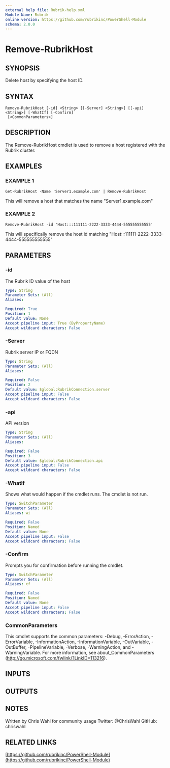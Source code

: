 ```yaml
---
external help file: Rubrik-help.xml
Module Name: Rubrik
online version: https://github.com/rubrikinc/PowerShell-Module
schema: 2.0.0
---
```


# Remove-RubrikHost

## SYNOPSIS
Delete host by specifying the host ID.

## SYNTAX

```
Remove-RubrikHost [-id] <String> [[-Server] <String>] [[-api] <String>] [-WhatIf] [-Confirm]
 [<CommonParameters>]
```

## DESCRIPTION
The Remove-RubrikHost cmdlet is used to remove a host registered with the Rubrik cluster.

## EXAMPLES

### EXAMPLE 1
```
Get-RubrikHost -Name 'Server1.example.com' | Remove-RubrikHost
```

This will remove a host that matches the name "Server1.example.com"

### EXAMPLE 2
```
Remove-RubrikHost -id 'Host:::111111-2222-3333-4444-555555555555'
```

This will specifically remove the host id matching "Host:::111111-2222-3333-4444-555555555555"

## PARAMETERS

### -id
The Rubrik ID value of the host

```yaml
Type: String
Parameter Sets: (All)
Aliases:

Required: True
Position: 1
Default value: None
Accept pipeline input: True (ByPropertyName)
Accept wildcard characters: False
```

### -Server
Rubrik server IP or FQDN

```yaml
Type: String
Parameter Sets: (All)
Aliases:

Required: False
Position: 2
Default value: $global:RubrikConnection.server
Accept pipeline input: False
Accept wildcard characters: False
```

### -api
API version

```yaml
Type: String
Parameter Sets: (All)
Aliases:

Required: False
Position: 3
Default value: $global:RubrikConnection.api
Accept pipeline input: False
Accept wildcard characters: False
```

### -WhatIf
Shows what would happen if the cmdlet runs.
The cmdlet is not run.

```yaml
Type: SwitchParameter
Parameter Sets: (All)
Aliases: wi

Required: False
Position: Named
Default value: None
Accept pipeline input: False
Accept wildcard characters: False
```

### -Confirm
Prompts you for confirmation before running the cmdlet.

```yaml
Type: SwitchParameter
Parameter Sets: (All)
Aliases: cf

Required: False
Position: Named
Default value: None
Accept pipeline input: False
Accept wildcard characters: False
```

### CommonParameters
This cmdlet supports the common parameters: -Debug, -ErrorAction, -ErrorVariable, -InformationAction, -InformationVariable, -OutVariable, -OutBuffer, -PipelineVariable, -Verbose, -WarningAction, and -WarningVariable.
For more information, see about_CommonParameters (http://go.microsoft.com/fwlink/?LinkID=113216).

## INPUTS

## OUTPUTS

## NOTES
Written by Chris Wahl for community usage
Twitter: @ChrisWahl
GitHub: chriswahl

## RELATED LINKS

[https://github.com/rubrikinc/PowerShell-Module](https://github.com/rubrikinc/PowerShell-Module)

